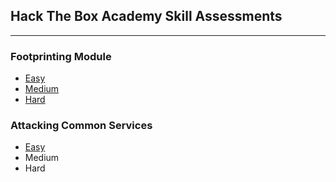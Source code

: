 ## Hack The Box Academy Skill Assessments
---
### Footprinting Module
- [Easy](./assets/footprintingEasy)
- [Medium](./assets/footprintingMedium)
- [Hard](./assets/footprintingHard)

### Attacking Common Services
- [Easy](./assets/attackingCmnSrvcs)
- Medium
- Hard

